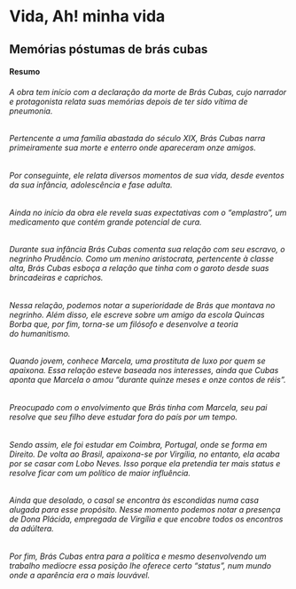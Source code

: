 # Vida, Ah! minha vida

## Memórias póstumas de brás cubas

#### Resumo

###### A obra tem início com a declaração da morte de Brás Cubas, cujo narrador e protagonista relata suas memórias depois de ter sido vítima de pneumonia.

###### Pertencente a uma família abastada do século XIX, Brás Cubas narra primeiramente sua morte e enterro onde apareceram onze amigos.

###### Por conseguinte, ele relata diversos momentos de sua vida, desde eventos da sua infância, adolescência e fase adulta.

###### Ainda no início da obra ele revela suas expectativas com o “emplastro”, um medicamento que contém grande potencial de cura.

###### Durante sua infância Brás Cubas comenta sua relação com seu escravo, o negrinho Prudêncio. Como um menino aristocrata, pertencente à classe alta, Brás Cubas esboça a relação que tinha com o garoto desde suas brincadeiras e caprichos.

###### Nessa relação, podemos notar a superioridade de Brás que montava no negrinho. Além disso, ele escreve sobre um amigo da escola Quincas Borba que, por fim, torna-se um filósofo e desenvolve a teoria do *humanitismo*.

###### Quando jovem, conhece Marcela, uma prostituta de luxo por quem se apaixona. Essa relação esteve baseada nos interesses, ainda que Cubas aponta que Marcela o amou “*durante quinze meses e onze contos de réis*”.

###### Preocupado com o envolvimento que Brás tinha com Marcela, seu pai resolve que seu filho deve estudar fora do país por um tempo.

###### Sendo assim, ele foi estudar em Coimbra, Portugal, onde se forma em Direito. De volta ao Brasil, apaixona-se por Virgília, no entanto, ela acaba por se casar com Lobo Neves. Isso porque ela pretendia ter mais status e resolve ficar com um político de maior influência.

###### Ainda que desolado, o casal se encontra às escondidas numa casa alugada para esse propósito. Nesse momento podemos notar a presença de Dona Plácida, empregada de Virgília e que encobre todos os encontros da adúltera.

###### Por fim, Brás Cubas entra para a política e mesmo desenvolvendo um trabalho medíocre essa posição lhe oferece certo “status”, num mundo onde a aparência era o mais louvável.
